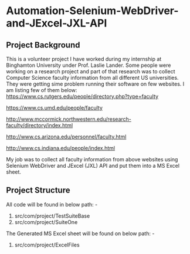 # Automation-Selenium-WebDriver-and-JExcel-JXL-API

## Project Background

This is a volunteer project I have worked during my internship at Binghamton University under Prof. Laslie Lander. Some people were working on a research project and part of that research was to collect Computer Science faculty information from all different US universities. They were getting sime problem running their software on few websites. I am listing few of them below:
https://www.cs.rutgers.edu/people/directory.php?type=faculty

https://www.cs.umd.edu/people/faculty

http://www.mccormick.northwestern.edu/research-faculty/directory/index.html

http://www.cs.arizona.edu/personnel/faculty.html

http://www.cs.indiana.edu/people/index.html

My job was to collect all faculty information from above websites using Selenium WebDriver and JExcel (JXL) API and put them into a MS Excel sheet.


## Project Structure

All code will be found in below path: - 
1.	src/com/project/TestSuiteBase
2.	src/com/project/SuiteOne

The Generated MS Excel sheet will be found on below path: - 
1.	src/com/project/ExcelFiles
